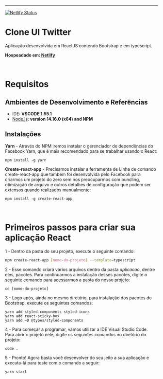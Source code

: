-------

[![Netlify Status](https://api.netlify.com/api/v1/badges/00005e73-de07-4c2d-9f5e-2886bbacb943/deploy-status)](https://app.netlify.com/sites/clone-ui-twitter/deploys)

# Clone UI Twitter
Aplicação desenvolvida em ReactJS contendo Bootstrap e em typescript.

**Hospeadado em: [Netlify](https://clone-ui-twitter.netlify.app/)**


&nbsp;


# Requisitos


## **Ambientes de Desenvolvimento e Referências**

* IDE:    **VSCODE 1.55.1**
* [Node.js](https://nodejs.org/en/):    **version 14.16.0 (x64) and NPM**

## Instalações

**Yarn** - Através do NPM iremos instalar o gerenciador de dependências do Facebook Yarn, que é mais recomendado para se trabalhar usando o React:

```
npm install -g yarn
````

**Create-react-app** - Precisamos instalar a ferramenta de Linha de comando create-react-app que também foi desenvolvida pelo Facebook para criarmos um projeto do zero sem nos preocuparmos com bundling, otimização de arquivo e outros detalhes de configuração que podem ser extensos quando realizados manualmente:

```
npm install -g create-react-app
````


&nbsp;


# Primeiros passos para criar sua aplicação React

1 - Dentro da pasta do seu projeto, execute o seguinte comando: 
```sh
npm create-react-app [nome-do-projeto] --template=typescript
```

2 - Esse comando criará vários arquivos dentro da pasta *aplicacao*, dentre eles, pacotes. Para continuarmos a instalação desses pacotes, digite o seguinte comando para acessarmos a pasta do nosso projeto:
```
cd [nome-do-projeto]
````

3 - Logo após, ainda no mesmo diretório, para instalação dos pacotes do Bootstrap, execute os seguintes comandos:
```
yarn add styled-components styled-icons
yarn add react-sticky-box
yarn add –D @types/styled-components
````

4 - Para começar a programar, vamos utilizar a IDE Visual Studio Code. Para abrir o projeto nele, digite os seguintes comandos no diretório do projeto:
```
code .
````

5 - Pronto! Agora basta você desenvolver do seu jeito a sua aplicação e executa-lá para teste com o comando a seguir:
```
yarn start
````
